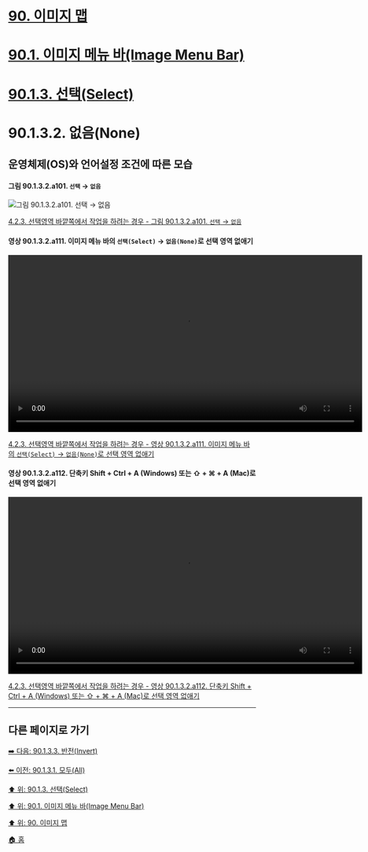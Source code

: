 # [90. 이미지 맵](./90-00-image-map.md)
# [90.1. 이미지 메뉴 바(Image Menu Bar)](./90-01-00-image-menu-bar.md)
# [90.1.3. 선택(Select)](./90-01-03-select.md)
# 90.1.3.2. 없음(None)
## 운영체제(OS)와 언어설정 조건에 따른 모습
#### 그림 90.1.3.2.a101. `선택` → `없음`
![그림 90.1.3.2.a101. `선택` → `없음`](https://github.com/wonder13662/gimp/assets/15767104/bf711fb1-5309-4a8d-bdb0-a698aea8c0d7)

[4.2.3. 선택영역 바깥쪽에서 작업을 하려는 경우 - 그림 90.1.3.2.a101. `선택` → `없음`]()

#### 영상 90.1.3.2.a111. 이미지 메뉴 바의 `선택(Select)` → `없음(None)`로 선택 영역 없애기
<video controls="controls" width="720" environment="MacOS:Sonoma 14.2.1 GIMP 2.10.36" src="https://github.com/wonder13662/gimp/assets/15767104/ef2e45f7-53d1-4a7a-b576-2a0e91fcdae8"></video>

[4.2.3. 선택영역 바깥쪽에서 작업을 하려는 경우 - 영상 90.1.3.2.a111. 이미지 메뉴 바의 `선택(Select)` → `없음(None)`로 선택 영역 없애기]()

#### 영상 90.1.3.2.a112. 단축키 Shift + Ctrl + A (Windows) 또는 ⇧ + ⌘ + A (Mac)로 선택 영역 없애기
<video controls="controls" width="720" environment="MacOS:Sonoma 14.2.1 GIMP 2.10.36" src="https://github.com/wonder13662/gimp/assets/15767104/2ab9dd30-30a4-4563-a938-31b94219327b"></video>

[4.2.3. 선택영역 바깥쪽에서 작업을 하려는 경우 - 영상 90.1.3.2.a112. 단축키 Shift + Ctrl + A (Windows) 또는 ⇧ + ⌘ + A (Mac)로 선택 영역 없애기]()

***

## 다른 페이지로 가기

[➡️ 다음: 90.1.3.3. 반전(Invert)](./90-01-03-selectx-03-invert.md)

[⬅️ 이전: 90.1.3.1. 모두(All)](./90-01-03-selectx-01-all.md)

[⬆️ 위: 90.1.3. 선택(Select)](./90-01-03-select.md)

[⬆️ 위: 90.1. 이미지 메뉴 바(Image Menu Bar)](./90-01-00-image-menu-bar.md)

[⬆️ 위: 90. 이미지 맵](./90-00-image-map.md)

[🏠 홈](./00-home.md)
